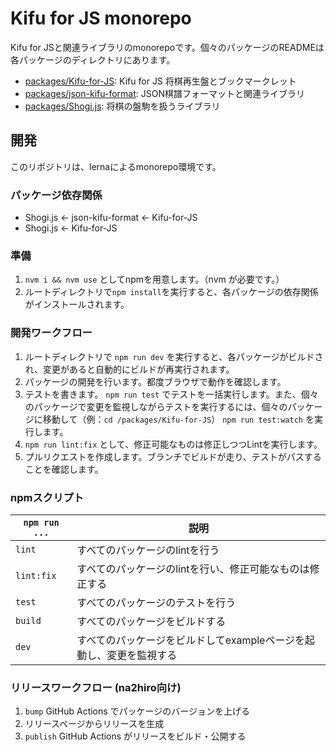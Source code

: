 # Kifu for JS monorepo

Kifu for JSと関連ライブラリのmonorepoです。個々のパッケージのREADMEは各パッケージのディレクトリにあります。

* [packages/Kifu-for-JS](packages/Kifu-for-JS/README.md): Kifu for JS 将棋再生盤とブックマークレット
* [packages/json-kifu-format](packages/json-kifu-format/README.md): JSON棋譜フォーマットと関連ライブラリ
* [packages/Shogi.js](packages/Shogi.js/README.md): 将棋の盤駒を扱うライブラリ

## 開発

このリポジトリは、lernaによるmonorepo環境です。

### パッケージ依存関係

* Shogi.js <- json-kifu-format <- Kifu-for-JS
* Shogi.js <- Kifu-for-JS

### 準備

1. `nvm i && nvm use` としてnpmを用意します。（nvm が必要です。）
2. ルートディレクトリで`npm install`を実行すると、各パッケージの依存関係がインストールされます。

### 開発ワークフロー

1. ルートディレクトリで `npm run dev` を実行すると、各パッケージがビルドされ、変更があると自動的にビルドが再実行されます。
2. パッケージの開発を行います。都度ブラウザで動作を確認します。
3. テストを書きます。 `npm run test` でテストを一括実行します。また、個々のパッケージで変更を監視しながらテストを実行するには、個々のパッケージに移動して（例：`cd /packages/Kifu-for-JS`） `npm run test:watch` を実行します。
4. `npm run lint:fix` として、修正可能なものは修正しつつLintを実行します。 
5. プルリクエストを作成します。ブランチでビルドが走り、テストがパスすることを確認します。

### npmスクリプト

<!-- A table of npm scripts, based on package.json -->

| `npm run ...` | 説明                                    |
|---------------|---------------------------------------|
| `lint`        | すべてのパッケージのlintを行う                     |
| `lint:fix`    | すべてのパッケージのlintを行い、修正可能なものは修正する        |
| `test`        | すべてのパッケージのテストを行う                      |
| `build`       | すべてのパッケージをビルドする                       |
| `dev`         | すべてのパッケージをビルドしてexampleページを起動し、変更を監視する |

### リリースワークフロー (na2hiro向け)
1. `bump` GitHub Actions でパッケージのバージョンを上げる
2. リリースページからリリースを生成
3. `publish` GitHub Actions がリリースをビルド・公開する
